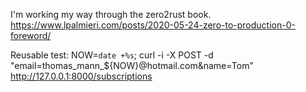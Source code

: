 I'm working my way through the zero2rust book.
https://www.lpalmieri.com/posts/2020-05-24-zero-to-production-0-foreword/

Reusable test:
NOW=`date +%s`; curl -i -X POST -d "email=thomas_mann_${NOW}@hotmail.com&name=Tom"     http://127.0.0.1:8000/subscriptions